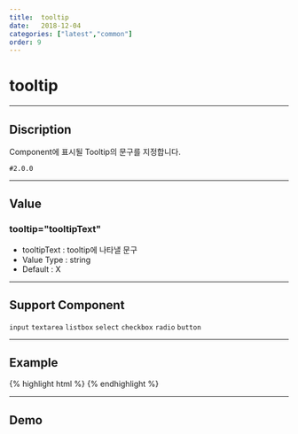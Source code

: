 ```yaml
---
title:  tooltip
date:   2018-12-04
categories: ["latest","common"]
order: 9
---
```


tooltip
===
---

## Discription
Component에 표시될 Tooltip의 문구를 지정합니다.

`#2.0.0`

---

## Value

### tooltip="tooltipText"

* tooltipText : tooltip에 나타낼 문구
* Value Type : string
* Default : X

---
## Support Component

`input` `textarea` `listbox` `select` `checkbox` `radio` `button`

---
## Example
{% highlight html %}
<sbux-input id="inputIdx" name="inputIdx" uitype="text" tooltip="SBUx Tooltip"></sbux-input>
{% endhighlight %}

---
## Demo
<sbux-input id="inputIdx" name="inputIdx" uitype="text" tooltip="SBUx Tooltip"></sbux-input>